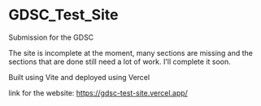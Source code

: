 # GDSC_Test_Site
Submission for the GDSC


The site is incomplete at the moment, many sections are missing and the sections that are done still need a lot of work.
I'll complete it soon.






Built using Vite and deployed using Vercel

link for the website:  https://gdsc-test-site.vercel.app/
